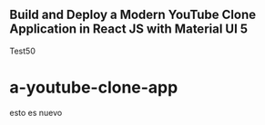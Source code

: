 ## Build and Deploy a Modern YouTube Clone Application in React JS with Material UI 5
Test50
# a-youtube-clone-app
esto es nuevo